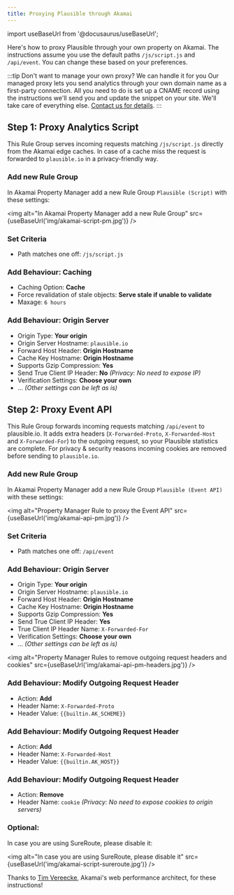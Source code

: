 ```yaml
---
title: Proxying Plausible through Akamai
---
```


import useBaseUrl from '@docusaurus/useBaseUrl';

Here's how to proxy Plausible through your own property on Akamai. The instructions assume you use the default paths ``/js/script.js`` and ``/api/event``. You can change these based on your preferences.

:::tip Don't want to manage your own proxy? We can handle it for you
Our managed proxy lets you send analytics through your own domain name as a first-party connection. All you need to do is set up a CNAME record using the instructions we'll send you and update the snippet on your site. We'll take care of everything else. [Contact us for details](https://plausible.io/contact).
:::

## Step 1: Proxy Analytics Script

This Rule Group serves incoming requests matching ``/js/script.js`` directly from the Akamai edge caches. In case of a cache miss the request is forwarded to ``plausible.io`` in a privacy-friendly way.

### Add new Rule Group 

In Akamai Property Manager add a new Rule Group ``Plausible (Script)`` with these settings:

<img alt="In Akamai Property Manager add a new Rule Group" src={useBaseUrl('img/akamai-script-pm.jpg')} />

### Set Criteria

- Path matches one off: ``/js/script.js``

### Add Behaviour: Caching

- Caching Option: **Cache**
- Force revalidation of stale objects: **Serve stale if unable to validate**
- Maxage: ``6 hours``

### Add Behaviour: Origin Server

- Origin Type: **Your origin**
- Origin Server Hostname: ``plausible.io``
- Forward Host Header: **Origin Hostname**
- Cache Key Hostname: **Origin Hostname**
- Supports Gzip Compression: **Yes**
- Send True Client IP Header: **No** _(Privacy: No need to expose IP)_
- Verification Settings: **Choose your own**
- ... _(Other settings can be left as is)_

## Step 2: Proxy Event API

This Rule Group forwards incoming requests matching ``/api/event`` to plausible.io. It adds extra headers (``X-Forwarded-Proto``, ``X-Forwarded-Host`` and ``X-Forwarded-For``) to the outgoing request, so your Plausible statistics are complete. For privacy & security reasons incoming cookies are removed before sending to ``plausible.io``.

### Add new Rule Group 

In Akamai Property Manager add a new Rule Group ``Plausible (Event API)`` with these settings:

<img alt="Property Manager Rule to proxy the Event API" src={useBaseUrl('img/akamai-api-pm.jpg')} />

### Set Criteria

- Path matches one off: ``/api/event``

### Add Behaviour: Origin Server

- Origin Type: **Your origin**
- Origin Server Hostname: ``plausible.io``
- Forward Host Header: **Origin Hostname**
- Cache Key Hostname: **Origin Hostname**
- Supports Gzip Compression: **Yes**
- Send True Client IP Header: **Yes**
- True Client IP Header Name: ``X-Forwarded-For``
- Verification Settings: **Choose your own**
- ... _(Other settings can be left as is)_

<img alt="Property Manager Rules to remove outgoing request headers and cookies" src={useBaseUrl('img/akamai-api-pm-headers.jpg')} />

### Add Behaviour: Modify Outgoing Request Header

- Action: **Add**
- Header Name: ``X-Forwarded-Proto``
- Header Value: ``{{builtin.AK_SCHEME}}``

### Add Behaviour: Modify Outgoing Request Header

- Action: **Add**
- Header Name: ``X-Forwarded-Host``
- Header Value: ``{{builtin.AK_HOST}}``

### Add Behaviour: Modify Outgoing Request Header

- Action: **Remove**
- Header Name: ``cookie`` _(Privacy: No need to expose cookies to origin servers)_

### Optional: 

In case you are using SureRoute, please disable it:

<img alt="In case you are using SureRoute, please disable it" src={useBaseUrl('img/akamai-script-sureroute.jpg')} />

Thanks to [Tim Vereecke](https://www.scalemates.com/), Akamai's web performance architect, for these instructions!  
